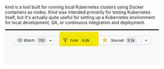 kind is a tool built for running local Kubernetes clusters using Docker containers as nodes. Kind was intended primarily for testing Kubernetes itself, but it's actually quite useful for setting up a Kubernetes environment for local development, QA, or continuous integration and deployment. 

 ![Forking](./assets/forking.png)